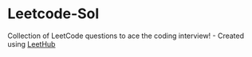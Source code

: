 # Leetcode-Sol
Collection of LeetCode questions to ace the coding interview! - Created using [LeetHub](https://github.com/QasimWani/LeetHub)
